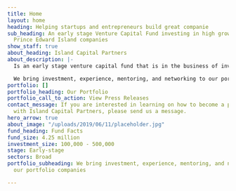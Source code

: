 ```yaml
---
title: Home
layout: home
heading: Helping startups and entrepreneurs build great companie
sub_heading: An early stage Venture Capital Fund investing in high growth potential
  Prince Edward Island companies
show_staff: true
about_heading: Island Capital Partners
about_description: |-
  Is an early stage venture capital fund that is in the business of investing in high potential Prince Edward Island entrepreneurs and startups.

  We bring investment, experience, mentoring, and networking to our portfolio companies.
portfolio: []
portfolio_heading: Our Portfolio
portfolio_call_to_action: View Press Releases
contact_message: If you are interested in learning on how to become a portfolio company
  with Island Capital Partners, please send us a message.
hero_arrow: true
about_image: "/uploads/2019/06/11/placeholder.jpg"
fund_heading: Fund Facts
fund_size: 4.25 million
investment_size: 100,000 - 500,000
stage: Early-stage
sectors: Broad
portfolio_subheading: We bring investment, experience, mentoring, and networking to
  our portfolio companies

---
```

